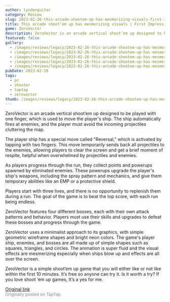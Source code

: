 ```yaml
---
author: lyndonguitar
category: Review
slug: 2023-02-26-this-arcade-shootem-up-has-mesmerizing-visuals-first-impressions-zerovector
title: This arcade shoot’em up has mesmerizing visuals | First Impressions - ZeroVector
game: ZeroVector
description: ZeroVector is an arcade vertical shoot’em up designed to be played with one finger, which is used to move the player's ship. The ship automatically fires at enemies, and the player must avoid the incoming projectiles cluttering the map.
featured: false
gallery:
  - /images/reviews/legacy/2023-02-26-this-arcade-shootem-up-has-mesmerizing-visuals--first-impressions---zerovector-0.avif
  - /images/reviews/legacy/2023-02-26-this-arcade-shootem-up-has-mesmerizing-visuals--first-impressions---zerovector-1.avif
  - /images/reviews/legacy/2023-02-26-this-arcade-shootem-up-has-mesmerizing-visuals--first-impressions---zerovector-2.avif
  - /images/reviews/legacy/2023-02-26-this-arcade-shootem-up-has-mesmerizing-visuals--first-impressions---zerovector-3.avif
  - /images/reviews/legacy/2023-02-26-this-arcade-shootem-up-has-mesmerizing-visuals--first-impressions---zerovector-4.avif
pubDate: 2023-02-26
tags:
  - pc
  - shooter
  - taptap
  - zerovector
thumb: /images/reviews/legacy/2023-02-26-this-arcade-shootem-up-has-mesmerizing-visuals--first-impressions---zerovector-0.avif
---
```


ZeroVector is an arcade vertical shoot’em up designed to be played with one finger, which is used to move the player's ship. The ship automatically fires at enemies, and the player must avoid the incoming projectiles cluttering the map.

The player ship has a special move called "Reversal," which is activated by tapping with two fingers. This move temporarily sends back all projectiles to the enemies, allowing players to clear the screen and get a brief moment of respite, helpful when overwhelmed by projectiles and enemies.

As players progress through the run, they collect points and powerups spawned by eliminated enemies. These powerups upgrade the player's ship's weapons, including the spray pattern and mechanics, and give them temporary abilities like an EMP or a protective shield.

Players start with three lives, and there is no opportunity to replenish them during a run. The goal of the game is to beat the top score, with each run being endless.

ZeroVector features four different bosses, each with their own attack patterns and behavior. Players must use their skills and upgrades to defeat these bosses and progress through the game.

ZeroVector uses a minimalist approach to its graphics, with simple geometric wireframe shapes and bright neon colors. The game's player ship, enemies, and bosses are all made up of simple shapes such as squares, triangles, and circles. The animation is super fluid and the visual effects are mesmerizing especially when ships blow up and effects are all over the screen.

ZeroVector is a simple shoot’em up game that you will either like or not like within the first 10 minutes. It’s free so anyone can try it. Is it worth a try? If you love shoot ’em up games, It’s a yes for me.

[Original link](https://www.taptap.io/post/4649537)<br><span style="font-size: 0.95em; color: #888;">Originally posted on TapTap.</span>